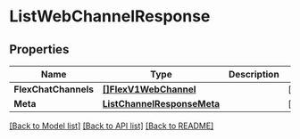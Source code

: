 # ListWebChannelResponse

## Properties
Name | Type | Description | Notes
------------ | ------------- | ------------- | -------------
**FlexChatChannels** | [**[]FlexV1WebChannel**](flex.v1.web_channel.md) |  |[optional] 
**Meta** | [**ListChannelResponseMeta**](ListChannelResponse_meta.md) |  |[optional] 

[[Back to Model list]](../README.md#documentation-for-models) [[Back to API list]](../README.md#documentation-for-api-endpoints) [[Back to README]](../README.md)



